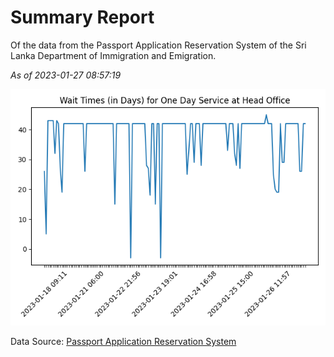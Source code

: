 # Summary Report

Of the data from the Passport Application Reservation System of the Sri Lanka Department of Immigration and Emigration.

*As of 2023-01-27 08:57:19*

![Wait Time Chart](summary.wait_time_chart.png)

Data Source: [Passport Application Reservation System](https://eservices.immigration.gov.lk:8443/appointment/pages/reservationApplication.xhtml)
